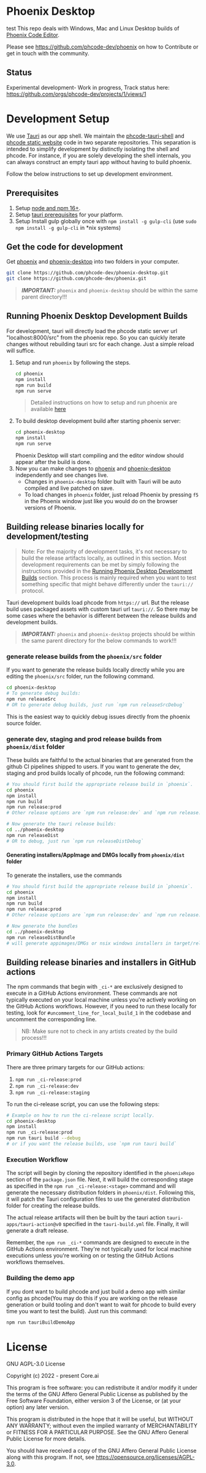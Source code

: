# Phoenix Desktop
test
This repo deals with Windows, Mac and Linux Desktop builds of [Phoenix Code Editor](https://github.com/phcode-dev/phoenix).

Please see https://github.com/phcode-dev/phoenix on how to Contribute or get in touch with the community.

## Status
Experimental development- Work in progress, Track status here: https://github.com/orgs/phcode-dev/projects/1/views/1

# Development Setup
We use [Tauri](https://tauri.app/) as our app shell. We maintain the [phcode-tauri-shell](https://github.com/phcode-dev/phoenix-desktop) and
[phcode static website](https://github.com/phcode-dev/phoenix) code in two separate repositories. This 
separation is intended to simplify development by distinctly isolating the shell and phcode. For instance,
if you are solely developing the shell internals, you can always construct an empty tauri app without having to build phoenix.

Follow the below
instructions to set up development environment.

## Prerequisites

1. Setup [node and npm 16+](https://nodejs.org/en/download/).
2. Setup [tauri prerequisites]( https://tauri.app/v1/guides/getting-started/prerequisites/) for your platform.
3. Setup Install gulp globally once with `npm install -g gulp-cli` (use `sudo npm install -g gulp-cli` in *nix systems)

## Get the code for development
Get [phoenix](https://github.com/phcode-dev/phoenix) and [phoenix-desktop](https://github.com/phcode-dev/phoenix-desktop) into two folders in your computer.
```bash
git clone https://github.com/phcode-dev/phoenix-desktop.git
git clone https://github.com/phcode-dev/phoenix.git
```
> **_IMPORTANT:_**  `phoenix` and `phoenix-desktop` should be within the same parent directory!!!

## Running Phoenix Desktop Development Builds
For development, tauri will directly load the phcode static
server url "localhost:8000/src" from the phoenix repo. So you
can quickly iterate changes without rebuilding tauri src for each change. Just a simple reload will suffice.

1. Setup and run `phoenix` by following the steps.
   ```bash
   cd phoenix
   npm install
   npm run build
   npm run serve
   ```
   > Detailed instructions on how to setup and run phoenix are available [here](https://github.com/phcode-dev/phoenix#running-phoenix)
2. To build desktop development build after starting phoenix server:
   ```bash
   cd phoenix-desktop
   npm install
   npm run serve
   ``` 
   Phoenix Desktop will start compiling and the editor window should appear after the build is done.
3. Now you can make changes to [phoenix](https://github.com/phcode-dev/phoenix) and [phoenix-desktop](https://github.com/phcode-dev/phoenix-desktop) independently and see changes live.
   * Changes in `phoenix-desktop` folder built with Tauri will be auto compiled and live patched on save.
   * To load changes in `phoenix` folder, just reload Phoenix by pressing `f5` in the Phoenix window just like you would do on the browser versions of Phoenix.

## Building release binaries locally for development/testing

> Note: For the majority of development tasks, it's not necessary to build the release artifacts locally,
> as outlined in this section. Most development requirements can be met by simply following the instructions
> provided in the [Running Phoenix Desktop Development Builds](#running-phoenix-desktop-development-builds) section.
> This process is mainly required when you want to test something specific that might behave differently under the `tauri://` protocol.

Tauri development builds load phcode from `https://` url. But the release build uses packaged assets with custom tauri url
`tauri://`. So there may be some cases where the behavior is different between the release builds and development builds.

> **_IMPORTANT:_**  `phoenix` and `phoenix-desktop` projects should be within the same parent directory for the below commands to work!!!

### generate release builds from the `phoenix/src` folder
If you want to generate the release builds locally directly while you are editing the `phoenix/src` folder, run the following command.
```bash
cd phoenix-desktop
# To generate debug builds:
npm run releaseSrc
# OR to generate debug builds, just run `npm run releaseSrcDebug`
```
This is the easiest way to quickly debug issues directly from the phoenix source folder.

### generate dev, staging and prod release builds from `phoenix/dist` folder
These builds are faithful to the actual binaries that are generated from the github CI pipelines shipped to users.
If you want to generate the dev, staging and prod builds locally of phcode, run the following command:
```bash
# You should first build the appropriate release build in `phoenix`.
cd phoenix
npm install
npm run build
npm run release:prod
# Other release options are `npm run release:dev` and `npm run release:staging` 

# Now generate the tauri release builds:
cd ../phoenix-desktop
npm run releaseDist
# OR to debug, just run `npm run releaseDistDebug`
```

#### Generating installers/AppImage and DMGs locally from `phoenix/dist` folder
To generate the installers, use the commands
```bash
# You should first build the appropriate release build in `phoenix`.
cd phoenix
npm install
npm run build
npm run release:prod
# Other release options are `npm run release:dev` and `npm run release:staging` 

# Now generate the bundles
cd ../phoenix-desktop
npm run releaseDistBundle
# will generate appimages/DMGs or nsix windows installers in target/release/bundle
```


## Building release binaries and installers in GitHub actions
The npm commands that begin with `_ci-*` are exclusively designed to execute in a GitHub Actions environment.
These commands are not typically executed on your local machine unless you're actively working on the GitHub
Actions workflows. However, if you need to run these locally for testing, look for `#uncomment_line_for_local_build_1`
in the codebase and uncomment the corresponding line.

> NB: Make sure not to check in any artists created by the build process!!!

### Primary GitHub Actions Targets
There are three primary targets for our GitHub actions:
1. `npm run _ci-release:prod`
2. `npm run _ci-release:dev`
3. `npm run _ci-release:staging`

To run the ci-release script, you can use the following steps:
```bash
# Example on how to run the ci-release script locally.
cd phoenix-desktop
npm install
npm run _ci-release:prod
npm run tauri build --debug
# or if you want the release builds, use `npm run tauri build`
```

### Execution Workflow
The script will begin by cloning the repository identified in the `phoenixRepo` section of the `package.json` file.
Next, it will build the corresponding stage as specified in the `npm run _ci-release:<stage>` command and will
generate the necessary distribution folders in `phoenix/dist`. Following this, it will patch the Tauri configuration files
to use the generated distribution folder for creating the release builds.

The actual release artifacts will then be built by the tauri action `tauri-apps/tauri-action@v0` specified in the
`tauri-build.yml` file. Finally, it will generate a draft release.

Remember, the `npm run _ci-*` commands are designed to execute in the GitHub Actions environment.
They're not typically used for local machine executions unless you're working on or testing the GitHub Actions workflows themselves.

### Building the demo app
If you dont want to build phcode and just build a demo app with similar config as phcode(You may do this
if you are working on the release generation or build tooling and don't want to wait for phcode to build
every time you want to test the build). Just run this command:

```bash
npm run tauriBuildDemoApp
```

# License

GNU AGPL-3.0 License

Copyright (c) 2022 - present Core.ai

This program is free software: you can redistribute it and/or modify it under the terms of the GNU Affero General Public License as published by the Free Software Foundation, either version 3 of the License, or (at your option) any later version.

This program is distributed in the hope that it will be useful, but WITHOUT ANY WARRANTY; without even the implied warranty of MERCHANTABILITY or FITNESS FOR A PARTICULAR PURPOSE. See the GNU Affero General Public License for more details.

You should have received a copy of the GNU Affero General Public License along with this program. If not, see https://opensource.org/licenses/AGPL-3.0.
